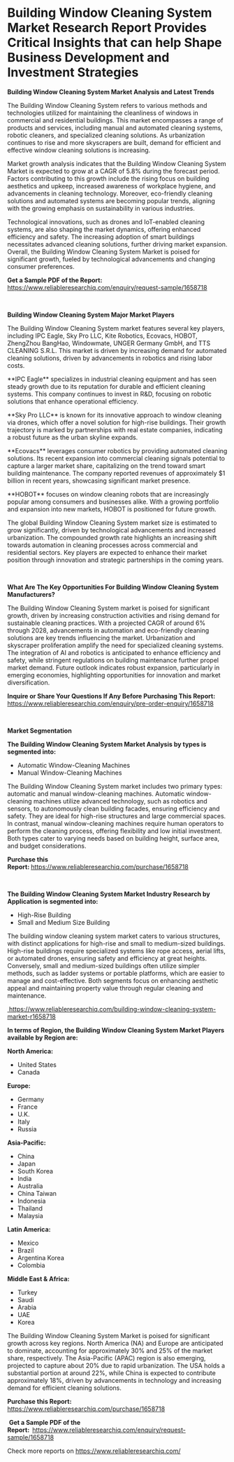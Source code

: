 <p><h1>Building Window Cleaning System Market Research Report Provides Critical Insights that can help Shape Business Development and Investment Strategies</h1></p><p><strong>Building Window Cleaning System Market Analysis and Latest Trends</strong></p>
<p><p>The Building Window Cleaning System refers to various methods and technologies utilized for maintaining the cleanliness of windows in commercial and residential buildings. This market encompasses a range of products and services, including manual and automated cleaning systems, robotic cleaners, and specialized cleaning solutions. As urbanization continues to rise and more skyscrapers are built, demand for efficient and effective window cleaning solutions is increasing.</p><p>Market growth analysis indicates that the Building Window Cleaning System Market is expected to grow at a CAGR of 5.8% during the forecast period. Factors contributing to this growth include the rising focus on building aesthetics and upkeep, increased awareness of workplace hygiene, and advancements in cleaning technology. Moreover, eco-friendly cleaning solutions and automated systems are becoming popular trends, aligning with the growing emphasis on sustainability in various industries.</p><p>Technological innovations, such as drones and IoT-enabled cleaning systems, are also shaping the market dynamics, offering enhanced efficiency and safety. The increasing adoption of smart buildings necessitates advanced cleaning solutions, further driving market expansion. Overall, the Building Window Cleaning System Market is poised for significant growth, fueled by technological advancements and changing consumer preferences.</p></p>
<p><strong>Get a Sample PDF of the Report:&nbsp;</strong> <a href="https://www.reliableresearchiq.com/enquiry/request-sample/1658718?utm_campaign=2732&utm_medium=2&utm_source=Github&utm_content=ia&utm_term=23032025&utm_id=building-window-cleaning-system">https://www.reliableresearchiq.com/enquiry/request-sample/1658718</a></p>
<p>&nbsp;</p>
<p><strong>Building Window Cleaning System Major Market Players</strong></p>
<p><p>The Building Window Cleaning System market features several key players, including IPC Eagle, Sky Pro LLC, Kite Robotics, Ecovacs, HOBOT, ZhengZhou BangHao, Windowmate, UNGER Germany GmbH, and TTS CLEANING S.R.L. This market is driven by increasing demand for automated cleaning solutions, driven by advancements in robotics and rising labor costs.</p><p>**IPC Eagle** specializes in industrial cleaning equipment and has seen steady growth due to its reputation for durable and efficient cleaning systems. This company continues to invest in R&D, focusing on robotic solutions that enhance operational efficiency.</p><p>**Sky Pro LLC** is known for its innovative approach to window cleaning via drones, which offer a novel solution for high-rise buildings. Their growth trajectory is marked by partnerships with real estate companies, indicating a robust future as the urban skyline expands.</p><p>**Ecovacs** leverages consumer robotics by providing automated cleaning solutions. Its recent expansion into commercial cleaning signals potential to capture a larger market share, capitalizing on the trend toward smart building maintenance. The company reported revenues of approximately $1 billion in recent years, showcasing significant market presence.</p><p>**HOBOT** focuses on window cleaning robots that are increasingly popular among consumers and businesses alike. With a growing portfolio and expansion into new markets, HOBOT is positioned for future growth.</p><p>The global Building Window Cleaning System market size is estimated to grow significantly, driven by technological advancements and increased urbanization. The compounded growth rate highlights an increasing shift towards automation in cleaning processes across commercial and residential sectors. Key players are expected to enhance their market position through innovation and strategic partnerships in the coming years.</p></p>
<p>&nbsp;</p>
<p><strong>What Are The Key Opportunities For Building Window Cleaning System Manufacturers?</strong></p>
<p><p>The Building Window Cleaning System market is poised for significant growth, driven by increasing construction activities and rising demand for sustainable cleaning practices. With a projected CAGR of around 6% through 2028, advancements in automation and eco-friendly cleaning solutions are key trends influencing the market. Urbanization and skyscraper proliferation amplify the need for specialized cleaning systems. The integration of AI and robotics is anticipated to enhance efficiency and safety, while stringent regulations on building maintenance further propel market demand. Future outlook indicates robust expansion, particularly in emerging economies, highlighting opportunities for innovation and market diversification.</p></p>
<p><strong>Inquire or Share Your Questions If Any Before Purchasing This Report:</strong> <a href="https://www.reliableresearchiq.com/enquiry/pre-order-enquiry/1658718?utm_campaign=2732&utm_medium=2&utm_source=Github&utm_content=ia&utm_term=23032025&utm_id=building-window-cleaning-system">https://www.reliableresearchiq.com/enquiry/pre-order-enquiry/1658718</a></p>
<p>&nbsp;</p>
<p><strong>Market Segmentation</strong></p>
<p><strong>The Building Window Cleaning System Market Analysis by types is segmented into:</strong></p>
<p><ul><li>Automatic Window-Cleaning Machines</li><li>Manual Window-Cleaning Machines</li></ul></p>
<p><p>The Building Window Cleaning System market includes two primary types: automatic and manual window-cleaning machines. Automatic window-cleaning machines utilize advanced technology, such as robotics and sensors, to autonomously clean building facades, ensuring efficiency and safety. They are ideal for high-rise structures and large commercial spaces. In contrast, manual window-cleaning machines require human operators to perform the cleaning process, offering flexibility and low initial investment. Both types cater to varying needs based on building height, surface area, and budget considerations.</p></p>
<p><strong>Purchase this Report:&nbsp;</strong><a href="https://www.reliableresearchiq.com/purchase/1658718?utm_campaign=2732&utm_medium=2&utm_source=Github&utm_content=ia&utm_term=23032025&utm_id=building-window-cleaning-system">https://www.reliableresearchiq.com/purchase/1658718</a></p>
<p>&nbsp;</p>
<p><strong>The Building Window Cleaning System Market Industry Research by Application is segmented into:</strong></p>
<p><ul><li>High-Rise Building</li><li>Small and Medium Size Building</li></ul></p>
<p><p>The building window cleaning system market caters to various structures, with distinct applications for high-rise and small to medium-sized buildings. High-rise buildings require specialized systems like rope access, aerial lifts, or automated drones, ensuring safety and efficiency at great heights. Conversely, small and medium-sized buildings often utilize simpler methods, such as ladder systems or portable platforms, which are easier to manage and cost-effective. Both segments focus on enhancing aesthetic appeal and maintaining property value through regular cleaning and maintenance.</p></p>
<p><a href="https://www.reliableresearchiq.com/building-window-cleaning-system-market-r1658718?utm_campaign=2732&utm_medium=2&utm_source=Github&utm_content=ia&utm_term=23032025&utm_id=building-window-cleaning-system">&nbsp;https://www.reliableresearchiq.com/building-window-cleaning-system-market-r1658718</a></p>
<p><strong>In terms of Region, the Building Window Cleaning System Market Players available by Region are:</strong></p>
<p>
    <p> <strong> North America: </strong>
        <ul>
            <li>United States</li>
            <li>Canada</li>
        </ul>
        </p> 
    <p> <strong> Europe: </strong>
        <ul>
            <li>Germany</li>
            <li>France</li>
            <li>U.K.</li>
            <li>Italy</li>
            <li>Russia</li>
        </ul>
        </p> 
    <p> <strong> Asia-Pacific: </strong>
        <ul>
            <li>China</li>
            <li>Japan</li>
            <li>South Korea</li>
            <li>India</li>
            <li>Australia</li>
            <li>China Taiwan</li>
            <li>Indonesia</li>
            <li>Thailand</li>
            <li>Malaysia</li>
        </ul>
        </p> 
    <p> <strong> Latin America: </strong>
        <ul>
            <li>Mexico</li>
            <li>Brazil</li>
            <li>Argentina Korea</li>
            <li>Colombia</li>
        </ul>
        </p> 
    <p> <strong> Middle East & Africa: </strong>
        <ul>
            <li>Turkey</li>
            <li>Saudi</li>
            <li>Arabia</li>
            <li>UAE</li>
            <li>Korea</li>
        </ul>
    </p>
    </p>
<p><p>The Building Window Cleaning System Market is poised for significant growth across key regions. North America (NA) and Europe are anticipated to dominate, accounting for approximately 30% and 25% of the market share, respectively. The Asia-Pacific (APAC) region is also emerging, projected to capture about 20% due to rapid urbanization. The USA holds a substantial portion at around 22%, while China is expected to contribute approximately 18%, driven by advancements in technology and increasing demand for efficient cleaning solutions.</p></p>
<p><strong>Purchase this Report: </strong><a href="https://www.reliableresearchiq.com/purchase/1658718?utm_campaign=2732&utm_medium=2&utm_source=Github&utm_content=ia&utm_term=23032025&utm_id=building-window-cleaning-system">https://www.reliableresearchiq.com/purchase/1658718</a></p>
<p>&nbsp;<strong>Get a Sample PDF of the Report:&nbsp;&nbsp;</strong><a href="https://www.reliableresearchiq.com/enquiry/request-sample/1658718?utm_campaign=2732&utm_medium=2&utm_source=Github&utm_content=ia&utm_term=23032025&utm_id=building-window-cleaning-system">https://www.reliableresearchiq.com/enquiry/request-sample/1658718</a></p>
<p><strong></strong></p>
<p>Check more reports on <a href="https://www.reliableresearchiq.com/?utm_campaign=2732&utm_medium=2&utm_source=Github&utm_content=ia&utm_term=23032025&utm_id=building-window-cleaning-system">https://www.reliableresearchiq.com/</a></p>